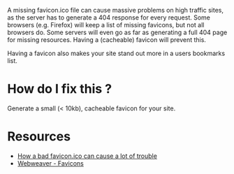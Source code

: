 A missing favicon.ico file can cause massive problems on high traffic sites, as the server has to generate a 404 response for every request. Some browsers (e.g. Firefox) will keep a list of missing favicons, but not all browsers do. Some servers will even go as far as generating a full 404 page for missing resources. Having a (cacheable) favicon will prevent this.

Having a favicon also makes your site stand out more in a users bookmarks list.

# How do I fix this ?

Generate a small (< 10kb), cacheable favicon for your site.

# Resources

* [How a bad favicon.ico can cause a lot of trouble](http://techblog.wimgodden.be/2011/02/22/how-a-bad-favicon-ico-can-cause-a-lot-of-trouble/)
* [Webweaver - Favicons](http://www.webweaver.nu/html-tips/favicon.shtml)
